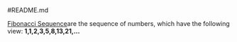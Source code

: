 #README.md

[Fibonacci Sequence](https://en.wikipedia.org/wiki/Fibonacci_number)are the sequence of numbers, which have the following view:
**1,1,2,3,5,8,13,21,...**

